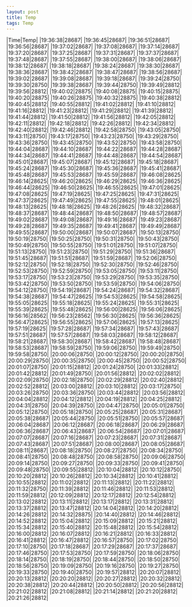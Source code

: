 ```yaml
---
layout: post
title: Temp
tags: Temp
---
```

|Time|Temp|
|19:36:38|28687|
|19:36:45|28687|
|19:36:51|28687|
|19:36:56|28687|
|19:37:02|28687|
|19:37:08|28687|
|19:37:14|28687|
|19:37:20|28687|
|19:37:25|28687|
|19:37:31|28687|
|19:37:37|28687|
|19:37:48|28687|
|19:37:55|28687|
|19:38:00|28687|
|19:38:06|28687|
|19:38:12|28687|
|19:38:18|28687|
|19:38:24|28687|
|19:38:30|28687|
|19:38:36|28687|
|19:38:42|28687|
|19:38:47|28687|
|19:38:56|28687|
|19:39:02|28687|
|19:39:08|28687|
|19:39:18|28687|
|19:39:24|28750|
|19:39:30|28750|
|19:39:38|28687|
|19:39:44|28750|
|19:39:49|28812|
|19:39:56|28812|
|19:40:02|28875|
|19:40:08|28875|
|19:40:15|28875|
|19:40:20|28875|
|19:40:26|28875|
|19:40:32|28875|
|19:40:38|28812|
|19:40:45|28812|
|19:40:55|28812|
|19:41:02|28812|
|19:41:10|28812|
|19:41:16|28812|
|19:41:23|28812|
|19:41:29|28812|
|19:41:39|28812|
|19:41:44|28812|
|19:41:50|28812|
|19:41:56|28812|
|19:42:05|28812|
|19:42:11|28812|
|19:42:18|28812|
|19:42:26|28812|
|19:42:34|28812|
|19:42:40|28812|
|19:42:46|28812|
|19:42:58|28750|
|19:43:05|28750|
|19:43:11|28750|
|19:43:17|28750|
|19:43:23|28750|
|19:43:29|28750|
|19:43:36|28750|
|19:43:45|28750|
|19:43:52|28750|
|19:43:58|28750|
|19:44:04|28687|
|19:44:10|28687|
|19:44:22|28687|
|19:44:28|28687|
|19:44:34|28687|
|19:44:41|28687|
|19:44:48|28687|
|19:44:54|28687|
|19:45:01|28687|
|19:45:07|28687|
|19:45:12|28687|
|19:45:18|28687|
|19:45:24|28687|
|19:45:30|28687|
|19:45:36|28687|
|19:45:41|28687|
|19:45:48|28687|
|19:45:53|28687|
|19:45:59|28687|
|19:46:08|28625|
|19:46:14|28625|
|19:46:20|28625|
|19:46:29|28625|
|19:46:36|28625|
|19:46:44|28625|
|19:46:50|28625|
|19:46:55|28625|
|19:47:01|28625|
|19:47:08|28625|
|19:47:19|28625|
|19:47:25|28625|
|19:47:31|28625|
|19:47:37|28625|
|19:47:49|28625|
|19:47:55|28625|
|19:48:01|28625|
|19:48:13|28625|
|19:48:18|28625|
|19:48:26|28625|
|19:48:32|28687|
|19:48:37|28687|
|19:48:44|28687|
|19:48:50|28687|
|19:48:57|28687|
|19:49:02|28687|
|19:49:08|28687|
|19:49:16|28687|
|19:49:23|28687|
|19:49:28|28687|
|19:49:35|28687|
|19:49:41|28687|
|19:49:49|28687|
|19:49:55|28687|
|19:50:00|28687|
|19:50:07|28687|
|19:50:13|28750|
|19:50:19|28750|
|19:50:25|28750|
|19:50:31|28750|
|19:50:43|28750|
|19:50:49|28750|
|19:50:55|28750|
|19:51:01|28750|
|19:51:07|28750|
|19:51:13|28750|
|19:51:23|28750|
|19:51:29|28750|
|19:51:36|28687|
|19:51:45|28687|
|19:51:51|28687|
|19:51:59|28687|
|19:52:06|28750|
|19:52:12|28750|
|19:52:18|28750|
|19:52:30|28750|
|19:52:46|28750|
|19:52:53|28750|
|19:52:59|28750|
|19:53:05|28750|
|19:53:11|28750|
|19:53:17|28750|
|19:53:23|28750|
|19:53:29|28750|
|19:53:35|28750|
|19:53:42|28750|
|19:53:50|28750|
|19:53:59|28750|
|19:54:06|28750|
|19:54:12|28750|
|19:54:19|28687|
|19:54:24|28687|
|19:54:32|28687|
|19:54:38|28687|
|19:54:47|28625|
|19:54:53|28625|
|19:54:58|28625|
|19:55:05|28625|
|19:55:18|28625|
|19:55:24|28625|
|19:55:31|28625|
|19:55:39|28625|
|19:55:48|28625|
|19:56:00|28625|
|19:56:06|28625|
|19:56:16|28562|
|19:56:23|28562|
|19:56:30|28625|
|19:56:36|28625|
|19:56:47|28625|
|19:56:55|28625|
|19:57:06|28625|
|19:57:13|28625|
|19:57:19|28625|
|19:57:28|28687|
|19:57:34|28687|
|19:57:43|28687|
|19:57:51|28687|
|19:57:57|28687|
|19:58:03|28687|
|19:58:12|28687|
|19:58:21|28687|
|19:58:30|28687|
|19:58:42|28687|
|19:58:48|28687|
|19:58:53|28687|
|19:58:59|28750|
|19:59:06|28750|
|19:59:49|28750|
|19:59:58|28750|
|20:00:06|28750|
|20:00:12|28750|
|20:00:20|28750|
|20:00:29|28750|
|20:00:35|28750|
|20:00:45|28750|
|20:00:52|28750|
|20:01:07|28750|
|20:01:15|28812|
|20:01:24|28750|
|20:01:33|28812|
|20:01:42|28812|
|20:01:49|28750|
|20:01:56|28812|
|20:02:02|28812|
|20:02:09|28750|
|20:02:18|28750|
|20:02:29|28812|
|20:02:40|28812|
|20:02:52|28812|
|20:03:00|28812|
|20:03:10|28812|
|20:03:17|28750|
|20:03:26|28750|
|20:03:36|28750|
|20:03:44|28812|
|20:03:56|28812|
|20:04:04|28812|
|20:04:12|28812|
|20:04:19|28812|
|20:04:25|28812|
|20:04:31|28750|
|20:04:39|28750|
|20:04:47|28750|
|20:05:01|28750|
|20:05:12|28750|
|20:05:18|28750|
|20:05:25|28687|
|20:05:31|28687|
|20:05:38|28687|
|20:05:44|28750|
|20:05:51|28750|
|20:05:57|28687|
|20:06:04|28687|
|20:06:12|28687|
|20:06:18|28687|
|20:06:29|28687|
|20:06:36|28687|
|20:06:43|28687|
|20:06:54|28687|
|20:07:01|28687|
|20:07:07|28687|
|20:07:16|28687|
|20:07:23|28687|
|20:07:31|28687|
|20:07:43|28687|
|20:07:51|28687|
|20:08:00|28687|
|20:08:05|28687|
|20:08:11|28687|
|20:08:18|28750|
|20:08:27|28750|
|20:08:34|28750|
|20:08:41|28750|
|20:08:48|28750|
|20:08:58|28750|
|20:09:06|28750|
|20:09:14|28750|
|20:09:27|28750|
|20:09:33|28750|
|20:09:41|28750|
|20:09:48|28750|
|20:09:55|28812|
|20:10:04|28812|
|20:10:12|28750|
|20:10:20|28812|
|20:10:26|28812|
|20:10:34|28812|
|20:10:41|28812|
|20:10:55|28812|
|20:11:02|28812|
|20:11:13|28812|
|20:11:22|28812|
|20:11:32|28750|
|20:11:39|28812|
|20:11:46|28812|
|20:11:53|28812|
|20:11:59|28812|
|20:12:09|28812|
|20:12:17|28812|
|20:12:54|28812|
|20:13:02|28812|
|20:13:11|28812|
|20:13:17|28812|
|20:13:31|28812|
|20:13:37|28812|
|20:13:47|28812|
|20:14:04|28812|
|20:14:20|28812|
|20:14:26|28812|
|20:14:32|28875|
|20:14:40|28812|
|20:14:46|28812|
|20:14:52|28812|
|20:15:04|28812|
|20:15:09|28812|
|20:15:21|28812|
|20:15:34|28812|
|20:15:40|28812|
|20:15:48|28812|
|20:15:54|28812|
|20:16:00|28812|
|20:16:07|28812|
|20:16:21|28812|
|20:16:33|28812|
|20:16:41|28812|
|20:16:47|28812|
|20:16:57|28750|
|20:17:02|28750|
|20:17:10|28750|
|20:17:18|28687|
|20:17:29|28687|
|20:17:37|28687|
|20:17:46|28750|
|20:17:53|28750|
|20:17:59|28750|
|20:18:06|28750|
|20:18:14|28750|
|20:18:19|28750|
|20:18:44|28750|
|20:18:50|28750|
|20:18:56|28750|
|20:19:09|28750|
|20:19:16|28750|
|20:19:27|28750|
|20:19:33|28750|
|20:19:40|28750|
|20:19:57|28812|
|20:20:07|28812|
|20:20:13|28812|
|20:20:20|28812|
|20:20:27|28812|
|20:20:32|28812|
|20:20:38|28812|
|20:20:44|28812|
|20:20:50|28812|
|20:20:56|28812|
|20:21:02|28812|
|20:21:08|28812|
|20:21:14|28812|
|20:21:20|28812|
|20:21:26|28812|
